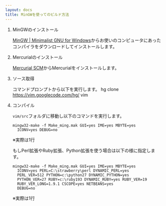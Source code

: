 ```yaml
---
layout: docs
title: MinGWを使ってのビルド方法
---
```


1. MinGWのインストール

    [MinGW | Minimalist GNU for Windows](http://www.mingw.org/)からお使いのコンピュータにあったコンパイラをダウンロードしてインストールします。

2. Mercurialのインストール

    [Mercurial SCM](http://mercurial.selenic.com/)からMercurialをインストールします。

3. ソース取得

    コマンドプロンプトから以下を実行します。
       hg clone https://vim.googlecode.com/hg/ vim

4. コンパイル

    `vim/src`フォルダに移動し以下のコマンドを実行します。

       mingw32-make -f Make_ming.mak GUI=yes IME=yes MBYTE=yes
         ICONV=yes DEBUG=no

    ※実際は1行

    もしPerl拡張やRuby拡張、Python拡張を使う場合は以下の様に指定します。

       mingw32-make -f Make_ming.mak GUI=yes IME=yes MBYTE=yes
         ICONV=yes PERL=C:\strawberry\perl DYNAMIC_PERL=yes
         PERL_VER=512 PYTHON=c:\python27 DYNAMIC_PYTHON=yes
         PYTHON_VER=27 RUBY=c:\ruby193 DYNAMIC_RUBY=yes RUBY_VER=19
         RUBY_VER_LONG=1.9.1 CSCOPE=yes NETBEANS=yes
         DEBUG=no

    ※実際は1行
